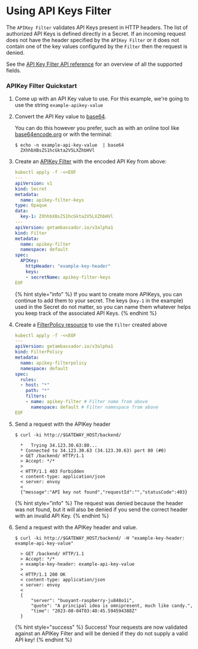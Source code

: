 # Using API Keys Filter

The `APIKey Filter` validates API Keys present in HTTP headers. The list of authorized API Keys is defined directly in a Secret. If an incoming request does not have the header specified by the `APIKey Filter` or it does not contain one of the key values configured by the `Filter` then the request is denied.

See the [API Key Filter API reference](../../crd-api-references/getambassador.io-v3alpha1/filter/the-apikey-filter-type.md) for an overview of all the supported fields.

### APIKey Filter Quickstart

1. Come up with an API Key value to use. For this example, we're going to use the string `example-apikey-value`
2.  Convert the API Key value to [base64](https://en.wikipedia.org/wiki/Base64).

    You can do this however you prefer, such as with an online tool like [base64encode.org](https://www.base64encode.org/) or with the terminal:

    ```console
    $ echo -n example-api-key-value  | base64
      ZXhhbXBsZS1hcGkta2V5LXZhbHVl
    ```
3.  Create an [APIKey Filter](../../crd-api-references/getambassador.io-v3alpha1/filter/the-apikey-filter-type.md) with the encoded API Key from above:

    ```yaml
    kubectl apply -f -<<EOF
    ---
    apiVersion: v1
    kind: Secret
    metadata:
      name: apikey-filter-keys
    type: Opaque
    data:
      key-1: ZXhhbXBsZS1hcGkta2V5LXZhbHVl
    ---
    apiVersion: getambassador.io/v3alpha1
    kind: Filter
    metadata:
      name: apikey-filter
      namespace: default
    spec:
      APIKey:
        httpHeader: "example-key-header"
        keys:
        - secretName: apikey-filter-keys
    EOF
    ```



    {% hint style="info" %}
    If you want to create more APIKeys, you can continue to add them to your secret. The keys (`key-1` in the example) used in the Secret do not matter, so you can name them whatever helps you keep track of the associated API Keys.
    {% endhint %}
4.  Create a [FilterPolicy resource](../../crd-api-references/getambassador.io-v3alpha1/filterpolicy.md) to use the `Filter` created above

    ```yaml
    kubectl apply -f -<<EOF
    ---
    apiVersion: getambassador.io/v3alpha1
    kind: FilterPolicy
    metadata:
      name: apikey-filterpolicy
      namespace: default
    spec:
      rules:
      - host: "*"
        path: "*"
        filters:
        - name: apikey-filter # Filter name from above
          namespace: default # Filter namespace from above
    EOF
    ```
5.  Send a request with the APIKey header

    ```console
    $ curl -ki http://$GATEWAY_HOST/backend/

      *   Trying 34.123.30.63:80...
      * Connected to 34.123.30.63 (34.123.30.63) port 80 (#0)
      > GET /backend/ HTTP/1.1
      > Accept: */*
      >
      < HTTP/1.1 403 Forbidden
      < content-type: application/json
      < server: envoy
      <
      {"message":"API key not found","requestId":"","statusCode":403}
    ```



    {% hint style="info" %}
    The request was denied because the header was not found, but it will also be denied if you send the correct header with an invalid API Key.
    {% endhint %}
6.  Send a request with the APIKey header and value.

    ```console
    $ curl -ki http://$GATEWAY_HOST/backend/ -H "example-key-header: example-api-key-value"

      > GET /backend/ HTTP/1.1
      > Accept: */*
      > example-key-header: example-api-key-value
      >
      < HTTP/1.1 200 OK
      < content-type: application/json
      < server: envoy
      <
      {
          "server": "buoyant-raspberry-ju848o1i",
          "quote": "A principal idea is omnipresent, much like candy.",
          "time": "2023-08-04T03:40:45.594594388Z"
      }
    ```



    {% hint style="success" %}
    Success! Your requests are now validated against an APIKey Filter and will be denied if they do not supply a valid API key!
    {% endhint %}
